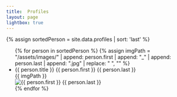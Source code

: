 ```yaml
---
title:  Profiles
layout: page
lightbox: true
---
```


{% assign sortedPerson = site.data.profiles | sort: 'last' %}
<ul>
  {% for person in sortedPerson %}
  <!-- image of this profile will be at /assets/images/first_last.jpg -->
  {% assign imgPath = "/assets/images/" | append: person.first | append: "_" | append: person.last | append: ".jpg" | replace: " ", "" %}
    <li>
      {{ person.title }} {{ person.first }} {{ person.last }}
      <br />
      {{ imgPath }} <br />
      <img src="{{ imgPath }}" alt="{{ person.first }} {{ person.last }}" />
    </li>
  {% endfor %}
</ul>

